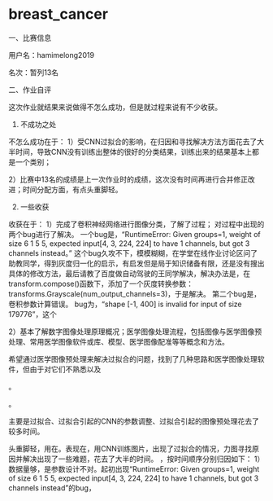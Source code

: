 # breast_cancer

一、比赛信息

用户名：hamimelong2019

名次：暂列13名

二、作业自评

这次作业就结果来说做得不怎么成功，但是就过程来说有不少收获。

1. 不成功之处

不怎么成功在于：
1）受CNN过拟合的影响，在归因和寻找解决方法方面花去了大半时间，导致CNN没有训练出整体的很好的分类结果，训练出来的结果基本上都是一个类别；

2）比赛中13名的成绩是上一次作业时的成绩，这次没有时间再进行合并修正改进；时间分配方面，有点头重脚轻。

2. 一些收获

收获在于：
1）完成了卷积神经网络进行图像分类，了解了过程；
   对过程中出现的两个bug进行了解决。
   一个bug是，“RuntimeError: Given groups=1, weight of size 6 1 5 5, expected input[4, 3, 224, 224] to have 1 channels, but got 3 channels instead。”
   这个bug久攻不下，模模糊糊，在学堂在线作业讨论区问了助教同学，得到灰度归一化的启示，有启发但是局于知识储备有限，还是没有搜出具体的修改方法，最后请教了百度做自动驾驶的王同学解决，解决办法是，在transform.compose()函数下，添加了一个灰度转换参数：transforms.Grayscale(num_output_channels=3)，于是解决。
   第二个bug是，卷积参数计算错误。
   bug为，“shape [-1, 400] is invalid for input of size 179776”，这个
   
2）基本了解数字图像处理原理概况；医学图像处理流程，包括图像与医学图像预处理、常用医学图像软件或库、模型、医学图像配准等等概念和方法。

希望通过医学图像预处理来解决过拟合的问题，找到了几种思路和医学图像处理软件，但由于对它们不熟悉以及

。

。

主要是过拟合、过拟合引起的CNN的参数调整、过拟合引起的图像预处理花去了较多时间。

头重脚轻，用在。表现在，用CNN训练图片，出现了过拟合的情况，力图寻找原因并解决出现了一些难题，花去了大半的时间。
，按时间顺序分别归因如下：
1）数据量够，是参数设计不对。起初出现“RuntimeError: Given groups=1, weight of size 6 1 5 5, 
expected input[4, 3, 224, 224] to have 1 channels, but got 3 channels instead”的bug，

